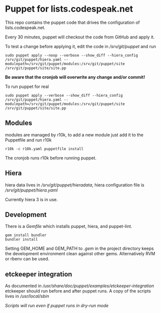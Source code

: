 Puppet for lists.codespeak.net
==============================

This repo contains the puppet code that drives the configuration
of lists.codespeak.net.

Every 30 minutes, puppet will checkout the code from GitHub and apply it.

To test a change before applying it, edit the code in */srv/git/puppet* and run


```shell
sudo puppet apply --noop --verbose --show_diff --hiera_config /srv/git/puppet/hiera.yaml --modulepath=/srv/git/puppet/modules:/srv/git/puppet/site /srv/git/puppet/site/site.pp
```


**Be aware that the cronjob will overwrite any change and/or commit!**

To run puppet for real

```shell
sudo puppet apply --verbose --show_diff --hiera_config /srv/git/puppet/hiera.yaml --modulepath=/srv/git/puppet/modules:/srv/git/puppet/site /srv/git/puppet/site/site.pp
```


Modules
-------

modules are managed by r10k, to add a new module just add it to the Puppetfile and run r10k


```shell
r10k -c r10k.yaml puppetfile install
```

The cronjob runs r10k before running puppet.

Hiera
-----

hiera data lives in */srv/git/puppet/hieradata*, hiera configuration file is
*/srv/git/puppet/hiera.yaml*

Currently hiera 3 is in use.

Development
-----------

There is a *Gemfile* which installs puppet, hiera, and puppet-lint.


```
gem install bundler
bundler install
```

Setting GEM_HOME and GEM_PATH to *.gem* in the project directory keeps the development environment
clean against other gems.
Alternatively RVM or rbenv can be used.

etckeeper integration
---------------------

As documented in */usr/share/doc/puppet/examples/etckeeper-integration* etckeeper should run
before and after puppet runs.
A copy of the scripts lives in */usr/local/sbin*

*Scripts will run even if puppet runs in dry-run mode*
